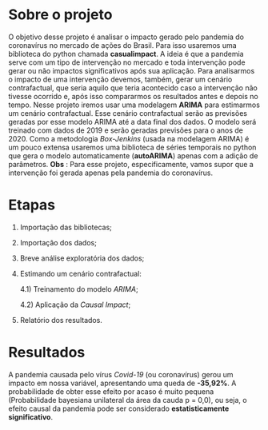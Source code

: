 # Sobre o projeto

O objetivo desse projeto é analisar o impacto gerado pelo pandemia do coronavírus no mercado de ações do Brasil. Para isso usaremos uma biblioteca do python chamada 
**casualimpact**. A ideia é que a pandemia serve com um tipo de intervenção no mercado e toda intervenção pode gerar ou não impactos significativos após sua aplicação.
Para analisarmos o impacto de uma intervenção devemos, também, gerar um cenário contrafactual, que seria aquilo que teria acontecido caso a intervenção não tivesse ocorrido e, 
após isso compararmos os resultados antes e depois no tempo.
Nesse projeto iremos usar uma modelagem **ARIMA** para estimarmos um cenário contrafactual. Esse cenário contrafactual serão as previsões geradas por esse modelo ARIMA até a data 
final dos dados. O modelo será treinado com dados de 2019 e serão geradas previsões para o anos de 2020. Como a metodologia *Box-Jenkins* (usada na modelagem ARIMA) é um pouco 
extensa usaremos uma biblioteca de séries temporais no python que gera o modelo automaticamente (**autoARIMA**) apenas com a adição de parâmetros.
**Obs** : Para esse projeto, especificamente, vamos supor que a intervenção foi gerada apenas pela pandemia do coronavírus.

# Etapas 

1) Importação das bibliotecas;

2) Importação dos dados;

3) Breve análise exploratória dos dados;

4) Estimando um cenário contrafactual:

   4.1) Treinamento do modelo *ARIMA*;
   
   4.2) Aplicação da *Causal Impact*;

5) Relatório dos resultados.

# Resultados

A pandemia causada pelo vírus *Covid-19* (ou coronavírus) gerou um impacto em nossa variável, apresentando uma queda de **-35,92%**. A probabilidade de obter esse efeito por acaso é muito pequena (Probabilidade bayesiana unilateral da área da cauda p = 0,0), ou seja, o efeito causal da pandemia pode ser considerado **estatisticamente significativo**.

